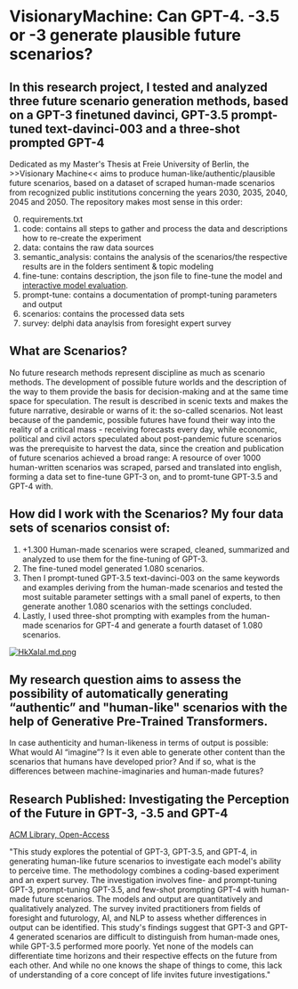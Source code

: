 # VisionaryMachine: Can GPT-4. -3.5 or -3 generate plausible future scenarios?

## In this research project, I tested and analyzed three future scenario generation methods, based on a GPT-3 finetuned davinci, GPT-3.5 prompt-tuned text-davinci-003 and a three-shot prompted GPT-4

Dedicated as my Master's Thesis at Freie University of Berlin, the >>Visionary Machine<< aims to produce human-like/authentic/plausible future scenarios, based on a dataset of scraped human-made scenarios from recognized public institutions concerning the years 2030, 2035, 2040, 2045 and 2050. The repository makes most sense in this order:

0) requirements.txt
1) code: contains all steps to gather and process the data and descriptions how to re-create the experiment
2) data: contains the raw data sources
3) semantic_analysis: contains the analysis of the scenarios/the respective results are in the folders sentiment & topic modeling
4) fine-tune: contains description, the json file to fine-tune the model and [interactive model evaluation](https://api.wandb.ai/links/kozachekdiana/vanist0j).
5) prompt-tune: contains a documentation of prompt-tuning parameters and output
6) scenarios: contains the processed data sets
7) survey: delphi data anaylsis from foresight expert survey

## What are Scenarios?

No future research methods represent discipline as much as scenario methods. The development of possible future worlds and the description of the way to them provide the basis for decision-making and at the same time space for speculation. The result is described in scenic texts and makes the future narrative, desirable or warns of it: the so-called scenarios. Not least because of the pandemic, possible futures have found their way into the reality of a critical mass - receiving forecasts every day, while economic, political and civil actors speculated about post-pandemic future scenarios was the prerequisite to harvest the data, since the creation and publication of future scenarios achieved a broad range: A resource of over 1000 human-written scenarios was scraped, parsed and translated into english, forming a data set to fine-tune GPT-3 on, and to promt-tune GPT-3.5 and GPT-4 with.

## How did I work with the Scenarios? My four data sets of scenarios consist of:

1) +1.300 Human-made scenarios were scraped, cleaned, summarized and analyzed to use them for the fine-tuning of GPT-3. 
2) The fine-tuned model generated 1.080 scenarios. 
3) Then I prompt-tuned GPT-3.5 text-davinci-003 on the same keywords and examples deriving from the human-made scenarios and tested the most suitable parameter settings with a small panel of experts, to then generate another 1.080 scenarios with the settings concluded. 
4) Lastly, I used three-shot prompting with examples from the human-made scenarios for GPT-4 and generate a fourth dataset of 1.080 scenarios.

<a href="https://freeimage.host/i/HkXaIaI"><img src="https://iili.io/HkXaIaI.md.png" alt="HkXaIaI.md.png" border="0"></a>

## My research question aims to assess the possibility of automatically generating “authentic” and "human-like" scenarios with the help of Generative Pre-Trained Transformers.

In case authenticity and human-likeness in terms of output is possible: What would AI “imagine”? Is it even able to generate other content than the scenarios that humans have developed prior? And if so, what is the differences between machine-imaginaries and human-made futures? 

## Research Published: Investigating the Perception of the Future in GPT-3, -3.5 and GPT-4

[ACM Library, Open-Access](https://dl.acm.org/doi/10.1145/3591196.3596827)

"This study explores the potential of GPT-3, GPT-3.5, and GPT-4, in generating human-like future scenarios to investigate each model's ability to perceive time. The methodology combines a coding-based experiment and an expert survey. The investigation involves fine- and prompt-tuning GPT-3, prompt-tuning GPT-3.5, and few-shot prompting GPT-4 with human-made future scenarios. The models and output are quantitatively and qualitatively analyzed. The survey invited practitioners from fields of foresight and futurology, AI, and NLP to assess whether differences in output can be identified. This study's findings suggest that GPT-3 and GPT-4 generated scenarios are difficult to distinguish from human-made ones, while GPT-3.5 performed more poorly. Yet none of the models can differentiate time horizons and their respective effects on the future from each other. And while no one knows the shape of things to come, this lack of understanding of a core concept of life invites future investigations."
